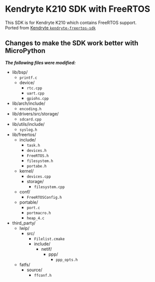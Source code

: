 Kendryte K210 SDK with FreeRTOS
======

This SDK is for Kendryte K210 which contains FreeRTOS support. <br> 
Ported from [Kendryte `kendryte-freertos-sdk`](https://github.com/kendryte/kendryte-freertos-sdk)

## Changes to make the SDK work better with MicroPython

_**The following files were modified:**_

* lib/bsp/
  * `printf.c`
  * device/
    * `rtc.cpp`
    * `uart.cpp`
    * `gpiohs.cpp`
* lib/arch/include/
  * `encoding.h`
* lib/drivers/src/storage/
  * `sdcard.cpp`
* lib/utils/include/
  * `syslog.h`
* lib/freertos/
  * include/
    * `task.h`
    * `devices.h`
    * `FreeRTOS.h`
    * `filesystem.h`
    * `portabe.h`
  * kernel/
    * `devices.cpp`
    * storage/
      * `filesystem.cpp`
  * conf/
    * `FreeRTOSConfig.h`
  * portable/
    * `port.c`
    * `portmacro.h`
    * `heap_4.c`
* third_party/
  * lwip/
    * src/
      * `Filelist.cmake`
      * include/
        * netif/
          * ppp/
            * `ppp_opts.h`
  * fatfs/
    * source/
      * `ffconf.h`

